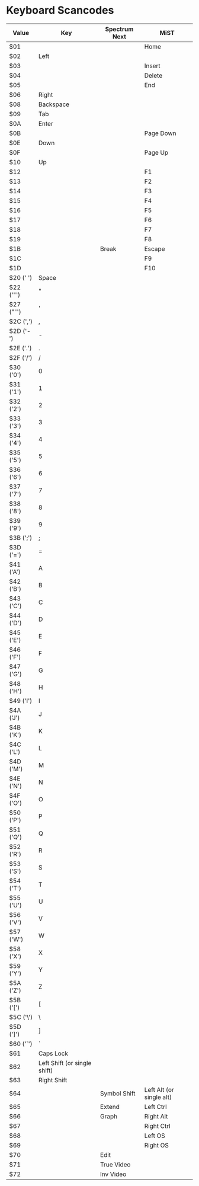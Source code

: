 # Keyboard Scancodes
| Value     | Key   | Spectrum Next | MiST |
|-----------|-------|---------------|------|
| $01       | | | Home |
| $02       | Left | | |
| $03       | | | Insert |
| $04       | | | Delete |
| $05       | | | End |
| $06       | Right | | |
| $08       | Backspace | | |
| $09       | Tab | | |
| $0A       | Enter | | |
| $0B       | | | Page Down |
| $0E       | Down | | |
| $0F       | | | Page Up |
| $10       | Up | | |
| $12       | | | F1 |
| $13       | | | F2 |
| $14       | | | F3 |
| $15       | | | F4 |
| $16       | | | F5 |
| $17       | | | F6 |
| $18       | | | F7 |
| $19       | | | F8 |
| $1B       | | Break | Escape |
| $1C       | | | F9 |
| $1D       | | | F10 |
| $20 (' ') | Space | | |
| $22 ('"') | "     | | |
| $27 ("'") | '     | | |
| $2C (',') | ,     | | |
| $2D ('-') | -     | | |
| $2E ('.') | .     | | |
| $2F ('/') | /     | | |
| $30 ('0') | 0     | | |
| $31 ('1') | 1     | | |
| $32 ('2') | 2     | | |
| $33 ('3') | 3     | | |
| $34 ('4') | 4     | | |
| $35 ('5') | 5     | | |
| $36 ('6') | 6     | | |
| $37 ('7') | 7     | | |
| $38 ('8') | 8     | | |
| $39 ('9') | 9     | | |
| $3B (';') | ;     | | |
| $3D ('=') | =     | | |
| $41 ('A') | A     | | |
| $42 ('B') | B     | | |
| $43 ('C') | C     | | |
| $44 ('D') | D     | | |
| $45 ('E') | E     | | |
| $46 ('F') | F     | | |
| $47 ('G') | G     | | |
| $48 ('H') | H     | | |
| $49 ('I') | I     | | |
| $4A ('J') | J     | | |
| $4B ('K') | K     | | |
| $4C ('L') | L     | | |
| $4D ('M') | M     | | |
| $4E ('N') | N     | | |
| $4F ('O') | O     | | |
| $50 ('P') | P     | | |
| $51 ('Q') | Q     | | |
| $52 ('R') | R     | | |
| $53 ('S') | S     | | |
| $54 ('T') | T     | | |
| $55 ('U') | U     | | |
| $56 ('V') | V     | | |
| $57 ('W') | W     | | |
| $58 ('X') | X     | | |
| $59 ('Y') | Y     | | |
| $5A ('Z') | Z     | | |
| $5B ('[') | [     | | |
| $5C ('\\') | \\     | | |
| $5D (']') | ]     | | |
| $60 ('\`') | \` | | |
| $61       | Caps Lock | | |
| $62       | Left Shift (or single shift) | | |
| $63       | Right Shift | | |
| $64       | | Symbol Shift | Left Alt (or single alt) |
| $65       | | Extend | Left Ctrl |
| $66       | | Graph | Right Alt |
| $67       | | | Right Ctrl |
| $68       | | | Left OS |
| $69       | | | Right OS |
| $70       | | Edit | |
| $71       | | True Video | |
| $72       | | Inv Video | |
